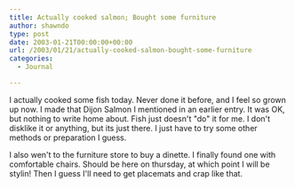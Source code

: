 ```yaml
---
title: Actually cooked salmon; Bought some furniture
author: shawndo
type: post
date: 2003-01-21T00:00:00+00:00
url: /2003/01/21/actually-cooked-salmon-bought-some-furniture
categories:
  - Journal

---
```

I actually cooked some fish today. Never done it before, and I feel so grown up now. I made that Dijon Salmon I mentioned in an earlier entry. It was OK, but nothing to write home about. Fish just doesn't "do" it for me. I don't disklike it or anything, but its just there. I just have to try some other methods or preparation I guess.  

I also wen't to the furniture store to buy a dinette. I finally found one with comfortable chairs. Should be here on thursday, at which point I will be stylin! Then I guess I'll need to get placemats and crap like that.
